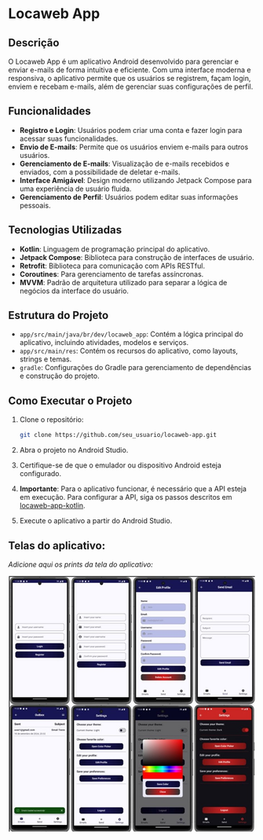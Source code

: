 # Locaweb App

## Descrição

O Locaweb App é um aplicativo Android desenvolvido para gerenciar e enviar e-mails de forma intuitiva e eficiente. Com uma interface moderna e responsiva, o aplicativo permite que os usuários se registrem, façam login, enviem e recebam e-mails, além de gerenciar suas configurações de perfil.

## Funcionalidades

- **Registro e Login**: Usuários podem criar uma conta e fazer login para acessar suas funcionalidades.
- **Envio de E-mails**: Permite que os usuários enviem e-mails para outros usuários.
- **Gerenciamento de E-mails**: Visualização de e-mails recebidos e enviados, com a possibilidade de deletar e-mails.
- **Interface Amigável**: Design moderno utilizando Jetpack Compose para uma experiência de usuário fluida.
- **Gerenciamento de Perfil**: Usuários podem editar suas informações pessoais.

## Tecnologias Utilizadas

- **Kotlin**: Linguagem de programação principal do aplicativo.
- **Jetpack Compose**: Biblioteca para construção de interfaces de usuário.
- **Retrofit**: Biblioteca para comunicação com APIs RESTful.
- **Coroutines**: Para gerenciamento de tarefas assíncronas.
- **MVVM**: Padrão de arquitetura utilizado para separar a lógica de negócios da interface do usuário.

## Estrutura do Projeto

- `app/src/main/java/br/dev/locaweb_app`: Contém a lógica principal do aplicativo, incluindo atividades, modelos e serviços.
- `app/src/main/res`: Contém os recursos do aplicativo, como layouts, strings e temas.
- `gradle`: Configurações do Gradle para gerenciamento de dependências e construção do projeto.

## Como Executar o Projeto

1. Clone o repositório:
   ```bash
   git clone https://github.com/seu_usuario/locaweb-app.git
   ```

2. Abra o projeto no Android Studio.

3. Certifique-se de que o emulador ou dispositivo Android esteja configurado.

4. **Importante**: Para o aplicativo funcionar, é necessário que a API esteja em execução. Para configurar a API, siga os passos descritos em [locaweb-app-kotlin](https://github.com/viniciusleonel/locaweb-app-kotlin).

5. Execute o aplicativo a partir do Android Studio.

## Telas do aplicativo:

*Adicione aqui os prints da tela do aplicativo:*

![Print 1](./public\images\screens.jpg)
